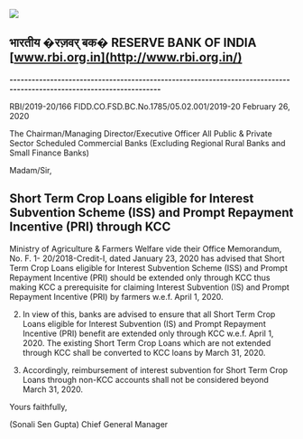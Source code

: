 ![](_page_0_Picture_0.jpeg)

## **भारतीय �रज़वर् बक� RESERVE BANK OF INDIA [www.rbi.org.in](http://www.rbi.org.in/)**

**---------------------------------------------------------------------------------------------------------------------**

RBI/2019-20/166 FIDD.CO.FSD.BC.No.1785/05.02.001/2019-20 February 26, 2020

The Chairman/Managing Director/Executive Officer All Public & Private Sector Scheduled Commercial Banks (Excluding Regional Rural Banks and Small Finance Banks)

Madam/Sir,

## **Short Term Crop Loans eligible for Interest Subvention Scheme (ISS) and Prompt Repayment Incentive (PRI) through KCC**

Ministry of Agriculture & Farmers Welfare vide their Office Memorandum, No. F. 1- 20/2018-Credit-I, dated January 23, 2020 has advised that Short Term Crop Loans eligible for Interest Subvention Scheme (ISS) and Prompt Repayment Incentive (PRI) should be extended only through KCC thus making KCC a prerequisite for claiming Interest Subvention (IS) and Prompt Repayment Incentive (PRI) by farmers w.e.f. April 1, 2020.

2. In view of this, banks are advised to ensure that all Short Term Crop Loans eligible for Interest Subvention (IS) and Prompt Repayment Incentive (PRI) benefit are extended only through KCC w.e.f. April 1, 2020. The existing Short Term Crop Loans which are not extended through KCC shall be converted to KCC loans by March 31, 2020.

3. Accordingly, reimbursement of interest subvention for Short Term Crop Loans through non-KCC accounts shall not be considered beyond March 31, 2020.

Yours faithfully,

(Sonali Sen Gupta) Chief General Manager